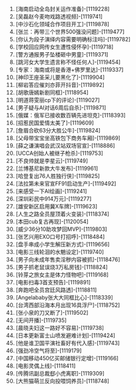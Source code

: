 
1. [海南启动全岛封关运作准备]-[1119228]
1. [吴磊赵今麦吻戏路透视频]-[1119741]
1. [中沙石化领域合作项目开工]-[1119878]
1. [张兰：再带三个世界500强没问题]-[1119477]
1. [你认为段子演绎内容需要明确标注吗]-[1119782]
1. [学校回应网传女生遭性侵怀孕]-[1119718]
1. [警方通报男子坠楼砸中男童]-[1119371]
1. [跳河女大学生遗言称不怪任何人]-[1119454]
1. [专家：海南或将是香港+佛罗里达]-[1119337]
1. [神印王座圣采儿要黑化了]-[1119904]
1. [柳岩答应催刘亦菲开抖音]-[1119892]
1. [胡歌唐嫣新剧同框]-[1118954]
1. [明道蒋雯丽cp下的评论]-[1119027]
1. [男子疑与AI对话6周后自杀]-[1119871]
1. [俄媒：俄军已接收数百辆先进坦克]-[1118393]
1. [招惹民国爱情太美了]-[1119609]
1. [詹眉合砍63分大胜公牛]-[1119824]
1. [父母带宝宝坐高铁包下商务车厢]-[1119869]
1. [薛之谦演唱会武汉站双场官宣]-[1118886]
1. [UCCA创始人被继子枪杀]-[1119753]
1. [不良帅就是李星云]-[1119749]
1. [兰博基尼新款大牛发布]-[1119961]
1. [哈登复出76人胜独行侠]-[1119825]
1. [法拉第未来官宣FF91启动生产]-[1119492]
1. [来感受一下AI绘画]-[1119241]
1. [深圳彩民中914万元]-[1119277]
1. [雄安新区启用冀X车牌]-[1119623]
1. [人生之路全员屋顶着火变装]-[1118374]
1. [本田cub复古再现]-[1120054]
1. [威少36分10助攻梦回MVP]-[1119803]
1. [张艺兴用EXO口号打招呼]-[1118484]
1. [盘手串成小学生解压新方式]-[1119656]
1. [电影三线轮洄的水魈设定]-[1119740]
1. [男子向未成年售卖淫秽内容被抓]-[1118476]
1. [男子抓老鼠误烧3万私房钱]-[1118824]
1. [铃芽之旅女主是体力怪物吧]-[1119168]
1. [电影扫毒3首支预告]-[1119891]
1. [奔跑吧全员宫廷风路透]-[1118811]
1. [Angelababy张大大同框比心]-[1118339]
1. [台湾西部沿海本月出现16具浮尸]-[1118752]
1. [张小泉的刀又断了]-[1119502]
1. [无间开播]-[1119735]
1. [晨晓夫妇这一路好不容易]-[1119738]
1. [日本更新富士山喷发避难计划]-[1119424]
1. [他是谁卫国平演社畜好有代入感]-[1119743]
1. [强劲冷空气将至]-[1119179]
1. [中国移动450亿买邮储银行定增]-[1119166]
1. [电影灵偶上线]-[1118411]
1. [传腾讯副总裁郄小虎离职]-[1119309]
1. [大熊猫萌兰反向投喂饲养员]-[1118748]
